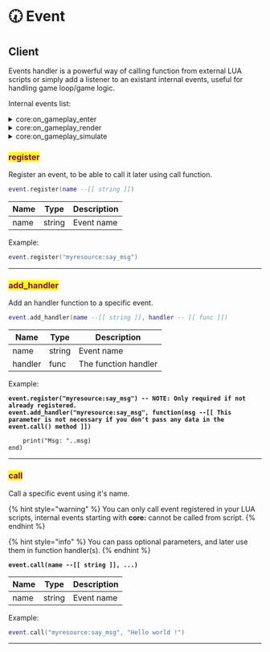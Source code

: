 # 🕢 Event

## Client

Events handler is a powerful way of calling function from external LUA scripts or simply add a listener to an existant internal events, useful for handling game loop/game logic.

Internal events list:

<details>

<summary>core:on_gameplay_enter</summary>

Called right after you enter the game.

Example:

```lua
event.add_handler("core:on_gameplay_enter", function()

    print("You just spawned into the game !")
end)
```

</details>

<details>

<summary>core:on_gameplay_render</summary>

Called every frame (Mostly used to handle UI)

Example:

```lua
event.add_handler("core:on_gameplay_render", function()

    print("Called every frame !")
end)
```

</details>

<details>

<summary>core:on_gameplay_simulate</summary>

Called every frame (Mostly used to handle physics, entities spawning, ...)

Example:

```lua
event.add_handler("core:on_gameplay_simulate", function()

    -- WARNING: You cannot draw ui functions here !
    print("Called every frame !")
end)
```

</details>

### <mark style="color:purple;">register</mark>

Register an event, to be able to call it later using call function.

```lua
event.register(name --[[ string ]])
```

| Name | Type   | Description |
| ---- | ------ | ----------- |
| name | string | Event name  |

Example:

```lua
event.register("myresource:say_msg")
```

***

### <mark style="color:purple;">add\_handler</mark>

Add an handler function to a specific event.

```lua
event.add_handler(name --[[ string ]], handler -- [[ func ]])
```

| Name    | Type   | Description          |
| ------- | ------ | -------------------- |
| name    | string | Event name           |
| handler | func   | The function handler |

Example:

<pre class="language-lua"><code class="lang-lua"><strong>event.register("myresource:say_msg") -- NOTE: Only required if not already registered.
</strong><strong>event.add_handler("myresource:say_msg", function(msg --[[ This parameter is not necessary if you don't pass any data in the event.call() method ]])
</strong>
    print("Msg: "..msg)
end)
</code></pre>

***

### <mark style="color:purple;">call</mark>

Call a specific event using it's name.

{% hint style="warning" %}
You can only call event registered in your LUA scripts, internal events starting with **core:** cannot be called from script.
{% endhint %}

{% hint style="info" %}
You can pass optional parameters, and later use them in function handler(s).
{% endhint %}

<pre class="language-lua"><code class="lang-lua"><strong>event.call(name --[[ string ]], ...)
</strong></code></pre>

| Name | Type   | Description |
| ---- | ------ | ----------- |
| name | string | Event name  |

Example:

```lua
event.call("myresource:say_msg", "Hello world !")
```

***
